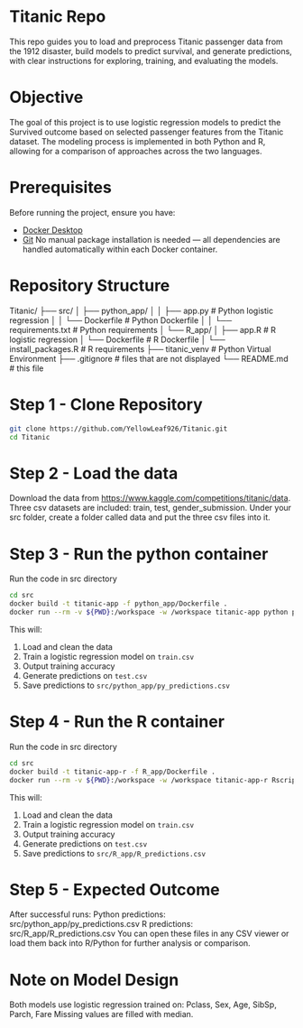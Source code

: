# Titanic Repo
This repo guides you to load and preprocess Titanic passenger data from the 1912 disaster, build models to predict survival, and generate predictions, with clear instructions for exploring, training, and evaluating the models.

# Objective
The goal of this project is to use logistic regression models to predict the Survived outcome based on selected passenger features from the Titanic dataset. The modeling process is implemented in both Python and R, allowing for a comparison of approaches across the two languages.

# Prerequisites
Before running the project, ensure you have:
- [Docker Desktop](https://www.docker.com/products/docker-desktop/)
- [Git](https://git-scm.com/)
No manual package installation is needed — all dependencies are handled automatically within each Docker container.

# Repository Structure
Titanic/
├── src/
│   ├── python_app/
│   │   ├── app.py                   # Python logistic regression
│   │   └── Dockerfile               # Python Dockerfile
│   │   └── requirements.txt         # Python requirements
│   └── R_app/
│       ├── app.R                    # R logistic regression
│       └── Dockerfile               # R Dockerfile
│       └── install_packages.R       # R requirements
├── titanic_venv                     # Python Virtual Environment
├── .gitignore                       # files that are not displayed
└── README.md                        # this file

# Step 1 - Clone Repository 
```bash
git clone https://github.com/YellowLeaf926/Titanic.git
cd Titanic
```
# Step 2 - Load the data
Download the data from https://www.kaggle.com/competitions/titanic/data. Three csv datasets are included: train, test, gender_submission.
Under your src folder, create a folder called data and put the three csv files into it.

# Step 3 - Run the python container
Run the code in src directory
```bash
cd src
docker build -t titanic-app -f python_app/Dockerfile .
docker run --rm -v ${PWD}:/workspace -w /workspace titanic-app python python_app/app.py
```
This will:
1. Load and clean the data
2. Train a logistic regression model on `train.csv`
3. Output training accuracy
4. Generate predictions on `test.csv`
5. Save predictions to `src/python_app/py_predictions.csv`

# Step 4 - Run the R container
Run the code in src directory
```bash
cd src
docker build -t titanic-app-r -f R_app/Dockerfile .
docker run --rm -v ${PWD}:/workspace -w /workspace titanic-app-r Rscript R_app/app.R
```
This will:
1. Load and clean the data
2. Train a logistic regression model on `train.csv`
3. Output training accuracy
4. Generate predictions on `test.csv`
5. Save predictions to `src/R_app/R_predictions.csv`

# Step 5 - Expected Outcome
After successful runs:
Python predictions: src/python_app/py_predictions.csv
R predictions: src/R_app/R_predictions.csv
You can open these files in any CSV viewer or load them back into R/Python for further analysis or comparison.

# Note on Model Design
Both models use logistic regression trained on: Pclass, Sex, Age, SibSp, Parch, Fare
Missing values are filled with median.